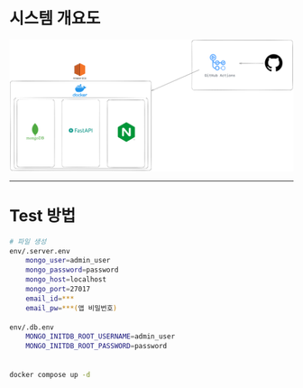 # 시스템 개요도

![](./img/system.png)


---

# Test 방법

```sh
# 파일 생성
env/.server.env
    mongo_user=admin_user
    mongo_password=password
    mongo_host=localhost
    mongo_port=27017
    email_id=***
    email_pw=***(앱 비밀번호)

env/.db.env
    MONGO_INITDB_ROOT_USERNAME=admin_user
    MONGO_INITDB_ROOT_PASSWORD=password


docker compose up -d
```
